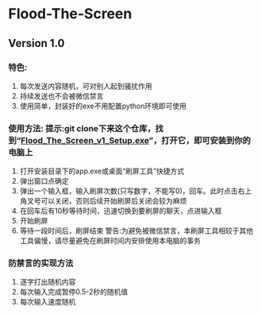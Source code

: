 # Flood-The-Screen
## Version 1.0
### 特色:
1. 每次发送内容随机，可对别人起到骚扰作用
2. 持续发送也不会被微信禁言
3. 使用简单，封装好的exe不用配置python环境即可使用
### 使用方法: 提示:git clone下来这个仓库，找到“[Flood_The_Screen_v1_Setup.exe](https://github.com/oscarzhu0925/flood-the-screen/raw/a12de2a2a10ca24e6848ee701c886b70c166c4d7/Flood_The_Screen_v1_Setup.exe)”，打开它，即可安装到你的电脑上
1. 打开安装目录下的app.exe或桌面“刷屏工具”快捷方式
2. 弹出窗口点确定
3. 弹出一个输入框，输入刷屏次数(只写数字，不能写0)，回车。此时点击右上角叉号可以关闭，否则后续开始刷屏后关闭会较为麻烦
4. 在回车后有10秒等待时间，迅速切换到要刷屏的聊天，点进输入框
5. 开始刷屏
6. 等待一段时间后，刷屏结束
警告:为避免被微信禁言，本刷屏工具相较于其他工具偏慢，请尽量避免在刷屏时间内安排使用本电脑的事务
### 防禁言的实现方法
1. 逐字打出随机内容
2. 每次输入完成暂停0.5-2秒的随机值
3. 每次输入速度随机
